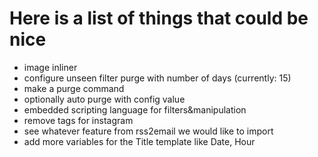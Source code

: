 Here is a list of things that could be nice
===========================================

- image inliner
- configure unseen filter purge with number of days (currently: 15)
- make a purge command
- optionally auto purge with config value
- embedded scripting language for filters&manipulation
- remove tags for instagram
- see whatever feature from rss2email we would like to import
- add more variables for the Title template like Date, Hour